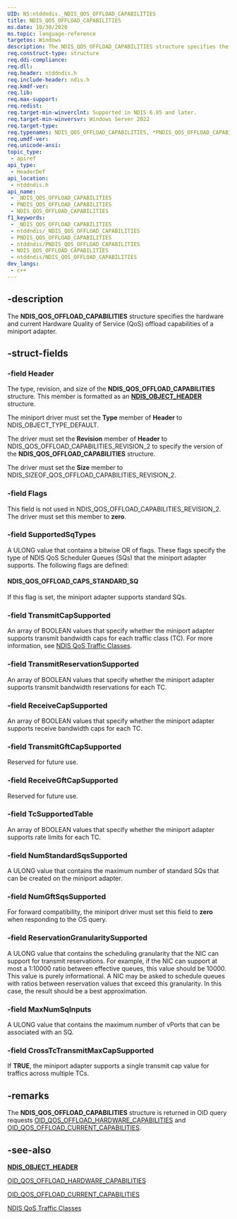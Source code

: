 ```yaml
---
UID: NS:ntddndis._NDIS_QOS_OFFLOAD_CAPABILITIES
title: NDIS_QOS_OFFLOAD_CAPABILITIES
ms.date: 10/30/2020
ms.topic: language-reference
targetos: Windows
description: The NDIS_QOS_OFFLOAD_CAPABILITIES structure specifies the hardware and current Hardware Quality of Service (QoS) capabilities of a miniport adapter.
req.construct-type: structure
req.ddi-compliance: 
req.dll: 
req.header: ntddndis.h
req.include-header: ndis.h
req.kmdf-ver: 
req.lib: 
req.max-support: 
req.redist: 
req.target-min-winverclnt: Supported in NDIS 6.85 and later.
req.target-min-winversvr: Windows Server 2022
req.target-type: 
req.typenames: NDIS_QOS_OFFLOAD_CAPABILITIES, *PNDIS_QOS_OFFLOAD_CAPABILITIES
req.umdf-ver: 
req.unicode-ansi: 
topic_type:
 - apiref
api_type:
 - HeaderDef
api_location:
 - ntddndis.h
api_name:
 - _NDIS_QOS_OFFLOAD_CAPABILITIES
 - PNDIS_QOS_OFFLOAD_CAPABILITIES
 - NDIS_QOS_OFFLOAD_CAPABILITIES
f1_keywords:
 - _NDIS_QOS_OFFLOAD_CAPABILITIES
 - ntddndis/_NDIS_QOS_OFFLOAD_CAPABILITIES
 - PNDIS_QOS_OFFLOAD_CAPABILITIES
 - ntddndis/PNDIS_QOS_OFFLOAD_CAPABILITIES
 - NDIS_QOS_OFFLOAD_CAPABILITIES
 - ntddndis/NDIS_QOS_OFFLOAD_CAPABILITIES
dev_langs:
 - c++
---
```


## -description

The **NDIS_QOS_OFFLOAD_CAPABILITIES** structure specifies the hardware and current Hardware Quality of Service (QoS) offload capabilities of a miniport adapter.

## -struct-fields

### -field Header

The type, revision, and size of the **NDIS_QOS_OFFLOAD_CAPABILITIES** structure. This member is formatted as an [**NDIS_OBJECT_HEADER**](ns-ntddndis-_ndis_object_header.md) structure.

The miniport driver must set the **Type** member of **Header** to NDIS_OBJECT_TYPE_DEFAULT.

The driver must set the **Revision** member of **Header** to NDIS_QOS_OFFLOAD_CAPABILITIES_REVISION_2 to specify the version of the **NDIS_QOS_OFFLOAD_CAPABILITIES** structure.

The driver must set the **Size** member to NDIS_SIZEOF_QOS_OFFLOAD_CAPABILITIES_REVISION_2.

### -field Flags

This field is not used in NDIS_QOS_OFFLOAD_CAPABILITIES_REVISION_2. The driver must set this member to **zero**.

### -field SupportedSqTypes

A ULONG value that contains a bitwise OR of flags. These flags specify the type of NDIS QoS Scheduler Queues (SQs) that the miniport adapter supports. The following flags are defined:

#### NDIS_QOS_OFFLOAD_CAPS_STANDARD_SQ

If this flag is set, the miniport adapter supports standard SQs.

### -field TransmitCapSupported

An array of BOOLEAN values that specify whether the miniport adapter supports transmit bandwidth caps for each traffic class (TC). For more information, see [NDIS QoS Traffic Classes](/windows-hardware/drivers/network/ndis-qos-traffic-classes).

### -field TransmitReservationSupported

An array of BOOLEAN values that specify whether the miniport adapter supports transmit bandwidth reservations for each TC.

### -field ReceiveCapSupported

An array of BOOLEAN values that specify whether the miniport adapter supports receive bandwidth caps for each TC.

### -field TransmitGftCapSupported

Reserved for future use.

### -field ReceiveGftCapSupported

Reserved for future use.

### -field TcSupportedTable

An array of BOOLEAN values that specify whether the miniport adapter supports rate limits for each TC.

### -field NumStandardSqsSupported

A ULONG value that contains the maximum number of standard SQs that can be created on the miniport adapter.

### -field NumGftSqsSupported

For forward compatibility, the miniport driver must set this field to **zero** when responding to the OS query.

### -field ReservationGranularitySupported

A ULONG value that contains the scheduling granularity that the NIC can support for transmit reservations. For example, if the NIC can support at most a 1:10000 ratio between effective queues, this value should be 10000. This value is purely informational. A NIC may be asked to schedule queues with ratios between reservation values that exceed this granularity. In this case, the result should be a best approximation.

### -field MaxNumSqInputs

A ULONG value that contains the maximum number of vPorts that can be associated with an SQ.

### -field CrossTcTransmitMaxCapSupported

If **TRUE**, the miniport adapter supports a single transmit cap value for traffics across multiple TCs.

## -remarks

The **NDIS_QOS_OFFLOAD_CAPABILITIES** structure is returned in OID query requests [OID_QOS_OFFLOAD_HARDWARE_CAPABILITIES](/windows-hardware/drivers/network/oid-qos-offload-hardware-capabilities) and [OID_QOS_OFFLOAD_CURRENT_CAPABILITIES](/windows-hardware/drivers/network/oid-qos-offload-current-capabilities).

## -see-also

[**NDIS_OBJECT_HEADER**](ns-ntddndis-_ndis_object_header.md)

[OID_QOS_OFFLOAD_HARDWARE_CAPABILITIES](/windows-hardware/drivers/network/oid-qos-offload-hardware-capabilities)

[OID_QOS_OFFLOAD_CURRENT_CAPABILITIES](/windows-hardware/drivers/network/oid-qos-offload-current-capabilities)

[NDIS QoS Traffic Classes](/windows-hardware/drivers/network/ndis-qos-traffic-classes)

